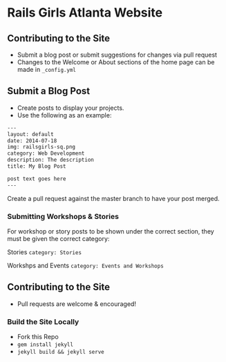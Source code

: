 Rails Girls Atlanta Website
=========================

## Contributing to the Site
 - Submit a blog post or submit suggestions for changes via pull request
 - Changes to the Welcome or About sections of the home page can be made in
   `_config.yml`

## Submit a Blog Post
 - Create posts to display your projects.
 - Use the following as an example:
```txt
---
layout: default
date: 2014-07-18
img: railsgirls-sq.png
category: Web Development
description: The description
title: My Blog Post

post text goes here
---
```

Create a pull request against the master branch to have your post merged.

### Submitting Workshops & Stories

For workshop or story posts to be shown under the correct section, they must
be given the correct category:

Stories `category: Stories`

Workshps and Events `category: Events and Workshops`

## Contributing to the Site
 - Pull requests are welcome & encouraged!

### Build the Site Locally
 - Fork this Repo
 - `gem install jekyll`
 - `jekyll build && jekyll serve`
